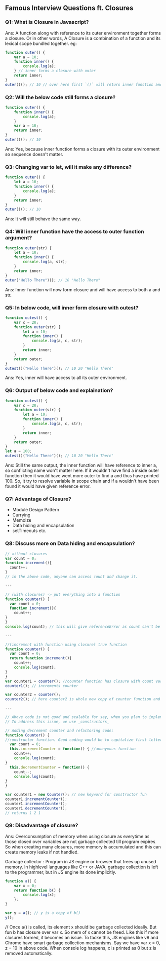 ## Famous Interview Questions ft. Closures

### Q1: What is Closure in Javascript?

Ans: A function along with reference to its outer environment together forms a closure. Or in other words, A Closure is a combination of a function and its lexical scope bundled together. eg:

```js
function outer() {
    var a = 10;
    function inner() {
        console.log(a);
    } // inner forms a closure with outer
    return inner;
}
outer()(); // 10 // over here first `()` will return inner function and then using secong `()` to call inner function
```

### Q2: Will the below code still forms a closure?

```js
function outer() {
    function inner() {
        console.log(a);
    }
    var a = 10;
    return inner;
}
outer()(); // 10
```

Ans: Yes, because inner function forms a closure with its outer environment so sequence doesn't matter.

### Q3: Changing var to let, will it make any difference?

```js
function outer() {
    let a = 10;
    function inner() {
        console.log(a);
    }
    return inner;
}
outer()(); // 10
```

Ans: It will still behave the same way.

### Q4: Will inner function have the access to outer function argument?

```js
function outer(str) {
    let a = 10;
    function inner() {
        console.log(a, str);
    }
    return inner;
}
outer("Hello There")(); // 10 "Hello There"
```

Ans: Inner function will now form closure and will have access to both a and str.

### Q5: In below code, will inner form closure with outest?

```js
function outest() {
    var c = 20;
    function outer(str) {
        let a = 10;
        function inner() {
            console.log(a, c, str);
        }
        return inner;
    }
    return outer;
}
outest()("Hello There")(); // 10 20 "Hello There"
```

Ans: Yes, inner will have access to all its outer environment.

### Q6: Output of below code and explaination?

```js
function outest() {
    var c = 20;
    function outer(str) {
        let a = 10;
        function inner() {
            console.log(a, c, str);
        }
        return inner;
    }
    return outer;
}
let a = 100;
outest()("Hello There")(); // 10 20 "Hello There"
```

Ans: Still the same output, the inner function will have reference to inner a, so conflicting name won't matter here. If it wouldn't have find a inside outer function then it would have went more outer to find a and thus have printed 100. So, it try to resolve variable in scope chain and if a wouldn't have been found it would have given reference error.

### Q7: Advantage of Closure?

-   Module Design Pattern
-   Currying
-   Memoize
-   Data hiding and encapsulation
-   setTimeouts etc.

### Q8: Discuss more on Data hiding and encapsulation?

```js
// without closures
var count = 0;
function increment(){
  count++;
}
// in the above code, anyone can access count and change it.

---

// (with closures) -> put everything into a function
function counter() {
  var count = 0;
  function increment(){
    count++;
}
}
console.log(count); // this will give referenceError as count can't be accessed. So now we are able to achieve hiding of data

---

//(increment with function using closure) true function
function counter() {
  var count = 0;
  return function increment(){
    count++;
    console.log(count);
}
}
var counter1 = counter(); //counter function has closure with count var.
counter1(); // increments counter

var counter2 = counter();
counter2(); // here counter2 is whole new copy of counter function and it wont impack the output of counter1

---

// Above code is not good and scalable for say, when you plan to implement decrement counter at a later stage.
// To address this issue, we use _constructors_

// Adding decrement counter and refactoring code:
function Counter() {
//constructor function. Good coding would be to capitalize first letter of constructor function.
  var count = 0;
  this.incrementCounter = function() { //anonymous function
    count++;
    console.log(count);
}
  this.decrementCounter = function() {
    count--;
    console.log(count);
}
}

var counter1 = new Counter(); // new keyword for constructor fun
counter1.incrementCounter();
counter1.incrementCounter();
counter1.decrementCounter();
// returns 1 2 1
```

### Q9: Disadvantage of closure?

Ans: Overconsumption of memory when using closure as everytime as those closed over variables are not garbage collected till program expires. So when creating many closures, more memory is accumulated and this can create memory leaks if not handled.

Garbage collector : Program in JS engine or browser that frees up unused memory. In highlevel languages like C++ or JAVA, garbage collection is left to the programmer, but in JS engine its done implicitly.

```js
function a() {
    var x = 0;
    return function b() {
        console.log(x);
    };
}

var y = a(); // y is a copy of b()
y();
```

// Once a() is called, its element x should be garbage collected ideally. But fun b has closure over var x. So mem of x cannot be freed. Like this if more closures formed, it becomes an issue. To tacke this, JS engines like v8 and Chrome have smart garbage collection mechanisms. Say we have var x = 0, z = 10 in above code. When console log happens, x is printed as 0 but z is removed automatically.
